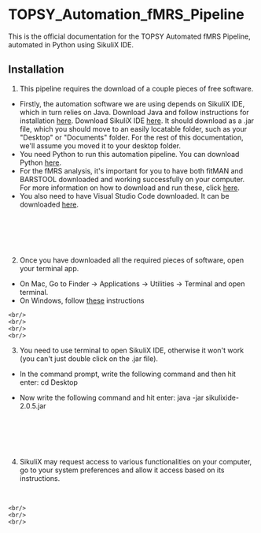 # TOPSY_Automation_fMRS_Pipeline
This is the official documentation for the TOPSY Automated fMRS Pipeline, automated in Python using SikuliX IDE.



## Installation
1. This pipeline requires the download of a couple pieces of free software. 

<ul>
<li>Firstly, the automation software we are using depends on SikuliX IDE, which in turn relies on Java. Download Java and follow instructions for installation <a href="https://www.java.com/en/">here</a>. Download SikuliX IDE <a href="https://raiman.github.io/SikuliX1/downloads.html">here<a>. It should download as a .jar file, which you should move to an easily locatable folder, such as your "Desktop" or "Documents" folder. For the rest of this documentation, we'll assume you moved it to your desktop folder.  </li>
  
  <li>You need Python to run this automation pipeline. You can download Python <a href="https://www.python.org/downloads/">here</a>.</li>

 <li> For the fMRS analysis, it's important for you to have both fitMAN and BARSTOOL downloaded and working successfully on your computer. For more information on how to download and run these, click <a href="https://github.com/dwong263/MAGIQ/wiki/Installation-Overview">here</a>. </li>
  
 <li> You also need to have Visual Studio Code downloaded. It can be downloaded <a href="https://code.visualstudio.com/download">here</a>. </li>
  
  </ul>
  
  <br/>
    <br/>
    <br/>
    <br/>

  2. Once you have downloaded all the required pieces of software, open your terminal app. 
  
  <ul>
<li> On Mac, Go to Finder -> Applications -> Utilities -> Terminal and open terminal. </li>
    <li> On Windows, follow <a href="https://www.wikihow.com/Open-Terminal-in-Windows">these</a> instructions </li>
  </ul>
  
    <br/>
    <br/>
    <br/>
    <br/>
  
  
  3. You need to use terminal to open SikuliX IDE, otherwise it won't work (you can't just double click on the .jar file).
  - In the command prompt, write the following command and then hit enter: cd Desktop
  - Now write the following command and hit enter: java -jar sikulixide-2.0.5.jar
  
      <br/>
    <br/>
    <br/>
    <br/>
  
  
  4. SikuliX may request access to various functionalities on your computer, go to your system preferences and allow it access based on its instructions. 
  
      <br/>
    <br/>
    <br/>
    <br/>
  
  
  
  
  
  
